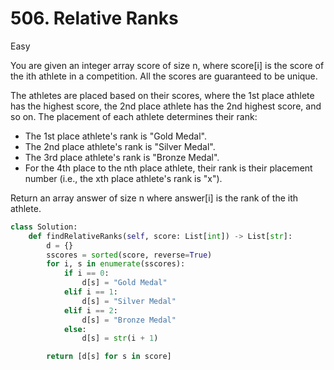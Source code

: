 # 506. Relative Ranks

Easy

You are given an integer array score of size n, where score[i] is the score of the ith athlete in a competition. All the scores are guaranteed to be unique.

The athletes are placed based on their scores, where the 1st place athlete has the highest score, the 2nd place athlete has the 2nd highest score, and so on. The placement of each athlete determines their rank:

- The 1st place athlete's rank is "Gold Medal".
- The 2nd place athlete's rank is "Silver Medal".
- The 3rd place athlete's rank is "Bronze Medal".
- For the 4th place to the nth place athlete, their rank is their placement number (i.e., the xth place athlete's rank is "x").

Return an array answer of size n where answer[i] is the rank of the ith athlete.

```python
class Solution:
    def findRelativeRanks(self, score: List[int]) -> List[str]:
        d = {}
        sscores = sorted(score, reverse=True)
        for i, s in enumerate(sscores):
            if i == 0:
                d[s] = "Gold Medal"
            elif i == 1:
                d[s] = "Silver Medal"
            elif i == 2:
                d[s] = "Bronze Medal"
            else:
                d[s] = str(i + 1)

        return [d[s] for s in score]
```
